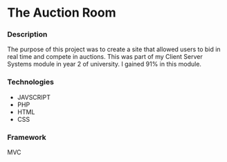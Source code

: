 # The Auction Room
### Description
The purpose of this project was to create a site that allowed users to bid in real time and compete in auctions.
This was part of my Client Server Systems module in year 2 of university. I gained 91% in this module.
### Technologies
- JAVSCRIPT
- PHP
- HTML
- CSS
### Framework
MVC
 
